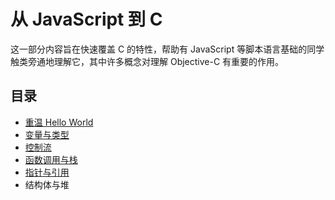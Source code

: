 # 从 JavaScript 到 C

这一部分内容旨在快速覆盖 C 的特性，帮助有 JavaScript 等脚本语言基础的同学触类旁通地理解它，其中许多概念对理解 Objective-C 有重要的作用。


## 目录

* [重温 Hello World](./hello-world)
* [变量与类型](./variable-types)
* [控制流](./control-flow)
* [函数调用与栈](./call-stack)
* [指针与引用](./pointer-references)
* 结构体与堆
